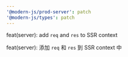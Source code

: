 ```yaml
---
'@modern-js/prod-server': patch
'@modern-js/types': patch
---
```


feat(server): add `req` and `res` to SSR context

feat(server): 添加 `req` 和 `res` 到 SSR context 中
